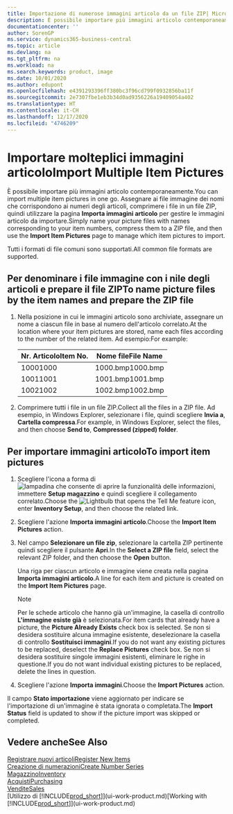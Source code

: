 ```yaml
---
title: Importazione di numerose immagini articolo da un file ZIP| Microsoft Docs
description: È possibile importare più immagini articolo contemporaneamente. Assegnare ai file immagine dei nomi che corrispondono ai numeri degli articoli, comprimere i file in un file zip, quindi utilizzare la pagina Importa immagini articolo per gestire le immagini articolo da importare.
documentationcenter: ''
author: SorenGP
ms.service: dynamics365-business-central
ms.topic: article
ms.devlang: na
ms.tgt_pltfrm: na
ms.workload: na
ms.search.keywords: product, image
ms.date: 10/01/2020
ms.author: edupont
ms.openlocfilehash: e4391293396ff380bc3f96cd799f0932856ba11f
ms.sourcegitcommit: 2e7307fbe1eb3b34d0ad9356226a19409054a402
ms.translationtype: HT
ms.contentlocale: it-CH
ms.lasthandoff: 12/17/2020
ms.locfileid: "4746209"
---
```

# <a name="import-multiple-item-pictures"></a><span data-ttu-id="0c5c9-104">Importare molteplici immagini articolo</span><span class="sxs-lookup"><span data-stu-id="0c5c9-104">Import Multiple Item Pictures</span></span>
<span data-ttu-id="0c5c9-105">È possibile importare più immagini articolo contemporaneamente.</span><span class="sxs-lookup"><span data-stu-id="0c5c9-105">You can import multiple item pictures in one go.</span></span> <span data-ttu-id="0c5c9-106">Assegnare ai file immagine dei nomi che corrispondono ai numeri degli articoli, comprimere i file in un file ZIP, quindi utilizzare la pagina **Importa immagini articolo** per gestire le immagini articolo da importare.</span><span class="sxs-lookup"><span data-stu-id="0c5c9-106">Simply name your picture files with names corresponding to your item numbers, compress them to a ZIP file, and then use the **Import Item Pictures** page to manage which item pictures to import.</span></span>

<span data-ttu-id="0c5c9-107">Tutti i formati di file comuni sono supportati.</span><span class="sxs-lookup"><span data-stu-id="0c5c9-107">All common file formats are supported.</span></span>

## <a name="to-name-picture-files-by-the-item-names-and-prepare-the-zip-file"></a><span data-ttu-id="0c5c9-108">Per denominare i file immagine con i nile degli articoli e prepare il file ZIP</span><span class="sxs-lookup"><span data-stu-id="0c5c9-108">To name picture files by the item names and prepare the ZIP file</span></span>
1. <span data-ttu-id="0c5c9-109">Nella posizione in cui le immagini articolo sono archiviate, assegnare un nome a ciascun file in base al numero dell'articolo correlato.</span><span class="sxs-lookup"><span data-stu-id="0c5c9-109">At the location where your item pictures are stored, name each files according to the number of the related item.</span></span> <span data-ttu-id="0c5c9-110">Ad esempio:</span><span class="sxs-lookup"><span data-stu-id="0c5c9-110">For example:</span></span>

    |<span data-ttu-id="0c5c9-111">Nr. Articolo</span><span class="sxs-lookup"><span data-stu-id="0c5c9-111">Item No.</span></span>|<span data-ttu-id="0c5c9-112">Nome file</span><span class="sxs-lookup"><span data-stu-id="0c5c9-112">File Name</span></span>|
    |-|-|
    |<span data-ttu-id="0c5c9-113">1000</span><span class="sxs-lookup"><span data-stu-id="0c5c9-113">1000</span></span>|<span data-ttu-id="0c5c9-114">1000.bmp</span><span class="sxs-lookup"><span data-stu-id="0c5c9-114">1000.bmp</span></span>|
    |<span data-ttu-id="0c5c9-115">1001</span><span class="sxs-lookup"><span data-stu-id="0c5c9-115">1001</span></span>|<span data-ttu-id="0c5c9-116">1001.bmp</span><span class="sxs-lookup"><span data-stu-id="0c5c9-116">1001.bmp</span></span>|
    |<span data-ttu-id="0c5c9-117">1002</span><span class="sxs-lookup"><span data-stu-id="0c5c9-117">1002</span></span>|<span data-ttu-id="0c5c9-118">1002.bmp</span><span class="sxs-lookup"><span data-stu-id="0c5c9-118">1002.bmp</span></span>|

2. <span data-ttu-id="0c5c9-119">Comprimere tutti i file in un file ZIP.</span><span class="sxs-lookup"><span data-stu-id="0c5c9-119">Collect all the files in a ZIP file.</span></span> <span data-ttu-id="0c5c9-120">Ad esempio, in Windows Explorer, selezionare i file, quindi scegliere **Invia a**, **Cartella compressa**.</span><span class="sxs-lookup"><span data-stu-id="0c5c9-120">For example, in Windows Explorer, select the files, and then choose **Send to**, **Compressed (zipped) folder**.</span></span>     

## <a name="to-import-item-pictures"></a><span data-ttu-id="0c5c9-121">Per importare immagini articolo</span><span class="sxs-lookup"><span data-stu-id="0c5c9-121">To import item pictures</span></span>
1. <span data-ttu-id="0c5c9-122">Scegliere l'icona a forma di ![lampadina che consente di aprire la funzionalità delle informazioni](media/ui-search/search_small.png "Informazioni sull'operazione che si desidera eseguire"), immettere **Setup magazzino** e quindi scegliere il collegamento correlato.</span><span class="sxs-lookup"><span data-stu-id="0c5c9-122">Choose the ![Lightbulb that opens the Tell Me feature](media/ui-search/search_small.png "Tell me what you want to do") icon, enter **Inventory Setup**, and then choose the related link.</span></span>
2. <span data-ttu-id="0c5c9-123">Scegliere l'azione **Importa immagini articolo**.</span><span class="sxs-lookup"><span data-stu-id="0c5c9-123">Choose the **Import Item Pictures** action.</span></span>
3. <span data-ttu-id="0c5c9-124">Nel campo **Selezionare un file zip**, selezionare la cartella ZIP pertinente quindi scegliere il pulsante **Apri**.</span><span class="sxs-lookup"><span data-stu-id="0c5c9-124">In the **Select a ZIP file** field, select the relevant ZIP folder, and then choose the **Open** button.</span></span>

    <span data-ttu-id="0c5c9-125">Una riga per ciascun articolo e immagine viene creata nella pagina **Importa immagini articolo**.</span><span class="sxs-lookup"><span data-stu-id="0c5c9-125">A line for each item and picture is created on the **Import Item Pictures** page.</span></span>

    > [!NOTE]
    > <span data-ttu-id="0c5c9-126">Per le schede articolo che hanno già un'immagine, la casella di controllo **L'immagine esiste già** è selezionata.</span><span class="sxs-lookup"><span data-stu-id="0c5c9-126">For item cards that already have a picture, the **Picture Already Exists** check box is selected.</span></span> <span data-ttu-id="0c5c9-127">Se non si desidera sostituire alcuna immagine esistente, deselezionare la casella di controllo **Sostituisci immagini**.</span><span class="sxs-lookup"><span data-stu-id="0c5c9-127">If you do not want any existing pictures to be replaced, deselect the **Replace Pictures** check box.</span></span> <span data-ttu-id="0c5c9-128">Se non si desidera sostituire singole immagini esistenti, eliminare le righe in questione.</span><span class="sxs-lookup"><span data-stu-id="0c5c9-128">If you do not want individual existing pictures to be replaced, delete the lines in question.</span></span>

3. <span data-ttu-id="0c5c9-129">Scegliere l'azione **Importa immagini**.</span><span class="sxs-lookup"><span data-stu-id="0c5c9-129">Choose the **Import Pictures** action.</span></span>

<span data-ttu-id="0c5c9-130">Il campo **Stato importazione** viene aggiornato per indicare se l'importazione di un'immagine è stata ignorata o completata.</span><span class="sxs-lookup"><span data-stu-id="0c5c9-130">The **Import Status** field is updated to show if the picture import was skipped or completed.</span></span>       

## <a name="see-also"></a><span data-ttu-id="0c5c9-131">Vedere anche</span><span class="sxs-lookup"><span data-stu-id="0c5c9-131">See Also</span></span>
[<span data-ttu-id="0c5c9-132">Registrare nuovi articoli</span><span class="sxs-lookup"><span data-stu-id="0c5c9-132">Register New Items</span></span>](inventory-how-register-new-items.md)  
[<span data-ttu-id="0c5c9-133">Creazione di numerazioni</span><span class="sxs-lookup"><span data-stu-id="0c5c9-133">Create Number Series</span></span>](ui-create-number-series.md)  
[<span data-ttu-id="0c5c9-134">Magazzino</span><span class="sxs-lookup"><span data-stu-id="0c5c9-134">Inventory</span></span>](inventory-manage-inventory.md)  
[<span data-ttu-id="0c5c9-135">Acquisti</span><span class="sxs-lookup"><span data-stu-id="0c5c9-135">Purchasing</span></span>](purchasing-manage-purchasing.md)  
[<span data-ttu-id="0c5c9-136">Vendite</span><span class="sxs-lookup"><span data-stu-id="0c5c9-136">Sales</span></span>](sales-manage-sales.md)  
<span data-ttu-id="0c5c9-137">[Utilizzo di [!INCLUDE[prod_short](includes/prod_short.md)]](ui-work-product.md)</span><span class="sxs-lookup"><span data-stu-id="0c5c9-137">[Working with [!INCLUDE[prod_short](includes/prod_short.md)]](ui-work-product.md)</span></span>
